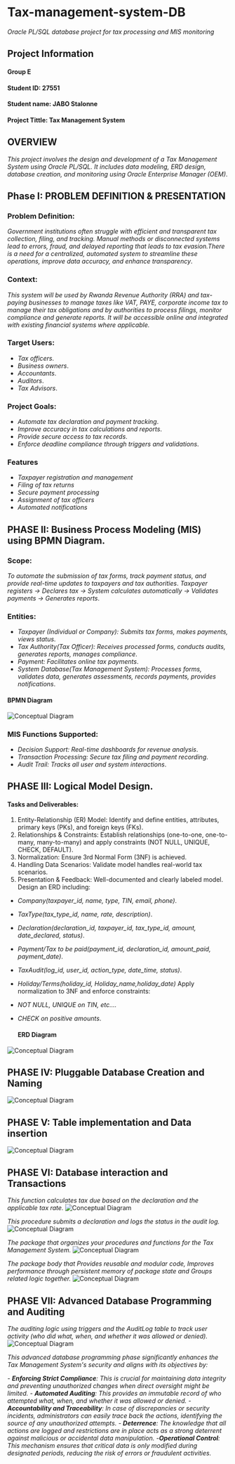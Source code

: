 # **Tax-management-system-DB**
*Oracle PL/SQL database project for tax processing and MIS monitoring*
## Project Information
#### Group E
#### Student ID: 27551
#### Student name: JABO Stalonne

#### Project Tittle: Tax Management System

## OVERVIEW
*This project involves the design and development of a Tax Management System using Oracle PL/SQL. It includes data modeling, ERD design, database creation, and monitoring using Oracle Enterprise Manager (OEM)*.

## Phase I: PROBLEM DEFINITION & PRESENTATION

### Problem Definition:
*Government institutions often struggle with efficient and transparent tax collection, filing, and tracking. Manual methods or disconnected systems lead to errors, fraud, and delayed reporting that leads to tax evasion.There is a need for a centralized, automated system to streamline these operations, improve data accuracy, and enhance transparency*.

### Context:
*This system will be used by Rwanda Revenue Authority (RRA) and tax-paying businesses to manage taxes like VAT, PAYE, corporate income tax to manage their tax obligations and by authorities to process filings, monitor compliance and generate reports. It will be accessible online and integrated with existing financial systems where applicable.*

### Target Users:

- *Tax officers*.
- *Business owners*.
- *Accountants*.
- *Auditors*.
- *Tax Advisors*.
  
### Project Goals:

- *Automate tax declaration and payment tracking*.
- *Improve accuracy in tax calculations and reports*.
- *Provide secure access to tax records*.
- *Enforce deadline compliance through triggers and validations*.
  
### Features
- *Taxpayer registration and management*
- *Filing of tax returns*
- *Secure payment processing*
- *Assignment of tax officers*
- *Automated notifications*
  
## PHASE II: Business Process Modeling (MIS) using BPMN Diagram.

### Scope:
*To automate the submission of tax forms, track payment status, and provide real-time updates to taxpayers and tax authorities*.
*Taxpayer registers → Declares tax → System calculates automatically → Validates payments → Generates reports*.

### Entities:
- *Taxpayer (Individual or Company): Submits tax forms, makes payments, views status*.
- *Tax Authority(Tax Officer): Receives processed forms, conducts audits, generates reports, manages compliance*.
- *Payment: Facilitates online tax payments*.
- *System Database(Tax Management System): Processes forms, validates data, generates assessments, records payments, provides notifications*.
  
#### BPMN Diagram

![Conceptual Diagram](https://github.com/Stalonne-Jabo/photos/blob/main/BPMN%20Diagram.png)

### MIS Functions Supported:
- *Decision Support: Real-time dashboards for revenue analysis*.
- *Transaction Processing: Secure tax filing and payment recording*.
- *Audit Trail: Tracks all user and system interactions*.
  
## PHASE III: Logical Model Design.

#### Tasks and Deliverables:

1. Entity-Relationship (ER) Model: Identify and define entities, attributes, primary keys (PKs), and foreign keys (FKs).
2. Relationships & Constraints: Establish relationships (one-to-one, one-to-many, many-to-many) and apply constraints (NOT NULL, UNIQUE, CHECK, DEFAULT).
3. Normalization: Ensure 3rd Normal Form (3NF) is achieved.
4. Handling Data Scenarios: Validate model handles real-world tax scenarios.
5. Presentation & Feedback: Well-documented and clearly labeled model.
Design an ERD including:
- *Company(taxpayer_id, name, type, TIN, email, phone)*.
- *TaxType(tax_type_id, name, rate, description)*.
- *Declaration(declaration_id, taxpayer_id, tax_type_id, amount, date_declared, status)*.
- *Payment/Tax to be paid(payment_id, declaration_id, amount_paid, payment_date)*.
- *TaxAudit(log_id, user_id, action_type, date_time, status)*.
- *Holiday/Terms(holiday_id, Holiday_name,holiday_date)*
Apply normalization to 3NF and enforce constraints:
- *NOT NULL, UNIQUE on TIN, etc....*
- *CHECK on positive amounts*.
  
  #### ERD Diagram
  
 ![Conceptual Diagram](https://github.com/Stalonne-Jabo/photos/blob/main/ERD%20Diagram.png)

## PHASE IV: Pluggable Database Creation and Naming

 ![Conceptual Diagram](https://github.com/Stalonne-Jabo/photos/blob/main/pluggable%20creation.jpg)

## PHASE V: Table implementation and Data insertion
![Conceptual Diagram](https://github.com/Stalonne-Jabo/photos/blob/main/table.jpg,https://github.com/Stalonne-Jabo/photos/blob/main/table1.jpg,)
## PHASE VI: Database interaction and Transactions
*This function calculates tax due based on the declaration and the applicable tax rate.*
![Conceptual Diagram](https://github.com/Stalonne-Jabo/photos/blob/main/function.jpg)

*This procedure submits a declaration and logs the status in the audit log.*
![Conceptual Diagram](https://github.com/Stalonne-Jabo/photos/blob/main/procedure.jpg)

*The package that organizes your procedures and functions for the Tax Management System.*
![Conceptual Diagram](https://github.com/Stalonne-Jabo/photos/blob/main/pkg.jpg)

*The package body that Provides reusable and modular code, Improves performance through persistent memory of package state and Groups related logic together.*
![Conceptual Diagram](https://github.com/Stalonne-Jabo/photos/blob/main/pkg%20body.jpg,https://github.com/Stalonne-Jabo/photos/blob/main/body.jpg)

## PHASE VII: Advanced Database Programming and Auditing
*The auditing logic using triggers and the AuditLog table to track user activity (who did what, when, and whether it was allowed or denied).*
![Conceptual Diagram](https://github.com/Stalonne-Jabo/photos/blob/main/trg.jpg)

*This advanced database programming phase significantly enhances the Tax Management System's security and aligns with its objectives by:*

*- **Enforcing Strict Compliance**: This is crucial for maintaining data integrity and preventing unauthorized changes when direct oversight might be limited.*
*- **Automated Auditing**: This provides an immutable record of who attempted what, when, and whether it was allowed or denied.*
*- **Accountability and Traceability**: In case of discrepancies or security incidents, administrators can easily trace back the actions, identifying the source of any unauthorized attempts.*
*- **Deterrence**: The knowledge that all actions are logged and restrictions are in place acts as a strong deterrent against malicious or accidental data manipulation.*
*-**Operational Control**: This mechanism ensures that critical data is only modified during designated periods, reducing the risk of errors or fraudulent activities.*
